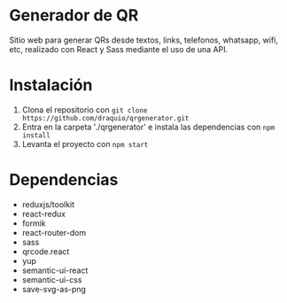 # Generador de QR
Sitio web para generar QRs desde textos, links, telefonos, whatsapp, wifi, etc, realizado con React y Sass mediante el uso de una API.

# Instalación
1. Clona el repositorio con `git clone https://github.com/draquio/qrgenerator.git`
2. Entra en la carpeta './qrgenerator' e instala las dependencias con `npm install`
5. Levanta el proyecto con `npm start` 

# Dependencias
- reduxjs/toolkit
- react-redux
- formik
- react-router-dom
- sass
- qrcode.react
- yup
- semantic-ui-react
- semantic-ui-css
- save-svg-as-png